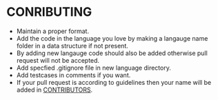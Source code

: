 # CONRIBUTING

* Maintain a proper format.
* Add the code in the language you love by making a langauge name folder in a data structure if not present.
* By adding new langauge code should also be added otherwise pull request will not be accepted.
* Add specfied .gitignore file in new language directory.
* Add testcases in comments if you want.
* If your pull request is according to guidelines then your name will be added in [CONTRIBUTORS](CONTRIBUTORS.md).
